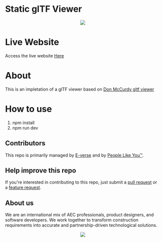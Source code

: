 # Static glTF Viewer

<p align="center">
<img src="https://s3.amazonaws.com/everse.assets/GithubReadme/StaticGLTFViewer.png" />
</p>

# Live Website
Access the live website [Here](https://gltfviewer.e-verse.com/)

# About
This is an impletation of a glTF viewer based on [Don McCurdy gltf viewer](https://github.com/donmccurdy/three-gltf-viewer)

# How to use

1. npm install
2. npm run dev


## Contributors
This repo is primarily managed by [E-verse](https://www.e-verse.com/) and by [People Like You™](https://github.com/EverseDevelopment/Static.glTF.Viewer/pulse).

## Help improve this repo
If you're interested in contributing to this repo, just submit a [pull request](https://github.com/EverseDevelopment/Static.glTF.Viewer/pulls) or a [feature request](https://github.com/EverseDevelopment/Static.glTF.Viewer/issues).

## About us ##

We are an international mix of AEC professionals, product designers, and software developers. We work together to transform construction requirements into accurate and partnership-driven technological solutions.

<p align="center">
    <a href="https://www.e-verse.com/">
    <img src="https://s3.amazonaws.com/everse.assets/GithubReadme/e-verse_logo_no+slogan.jpg" align="center">
    </a>
</p>
